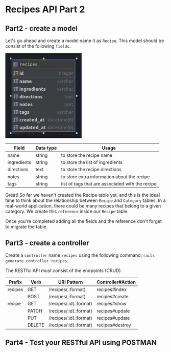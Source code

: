 # Recipes API Part 2

## Part2 - create a model

Let's go ahead and create a model name it as `Recipe`. This model should be consist of the following `fields`.

![Model ERD](recipes.png)


|Field  | Data type | Usage
|--|--|--|
|  name | string | to store the recipe name |
|  ingredients | string | to store the list of ingredients |
|  directions | text | to store the recipe directions |
|  notes | string | to store extra information about the recipe | 
|  tags | string | list of tags that are associated with the recipe |

Great! So far we haven't created the Recipe table yet, and this is the ideal time to think about the relationship between `Recipe` and `Category` tables. In a real-world application, there could be many recipes that belong to a given category. We create this `reference` inside our `Recipe` table.

Once you're completed adding all the fields and the reference don't forget to migrate the table.

## Part3 - create a controller  
Create a `controller` name `recipes` using the following command: `rails generate controller recipes`.

The RESTful API must consist of the endpoints (CRUD).

|Prefix| Verb|URI Pattern| Controller#Action |
|--|--|--|--|
|recipes|GET| /recipes(.:format)| recipes#index|
||POST|/recipes(.:format)|recipes#create|
|recipe|GET|/recipes/:id(.:format)|recipes#show|
||PATCH|/recipes/:id(.:format)|recipes#update|
||PUT|/recipes/:id(.:format)|recipes#update|
||DELETE|/recipes/:id(.:format)|recipes#destroy|

## Part4 - Test your RESTful API using POSTMAN
